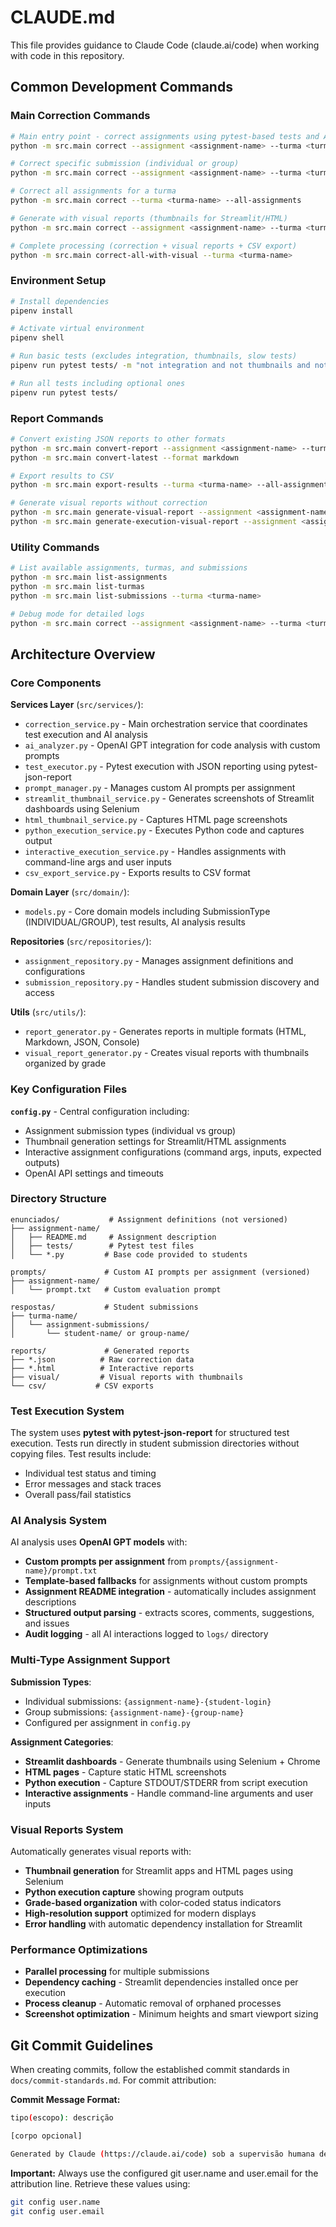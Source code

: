 # CLAUDE.md

This file provides guidance to Claude Code (claude.ai/code) when working with code in this repository.

## Common Development Commands

### Main Correction Commands
```bash
# Main entry point - correct assignments using pytest-based tests and AI analysis
python -m src.main correct --assignment <assignment-name> --turma <turma-name>

# Correct specific submission (individual or group)
python -m src.main correct --assignment <assignment-name> --turma <turma-name> --submissao <student-login-or-group-name>

# Correct all assignments for a turma
python -m src.main correct --turma <turma-name> --all-assignments

# Generate with visual reports (thumbnails for Streamlit/HTML)
python -m src.main correct --assignment <assignment-name> --turma <turma-name> --with-visual-reports

# Complete processing (correction + visual reports + CSV export)
python -m src.main correct-all-with-visual --turma <turma-name>
```

### Environment Setup
```bash
# Install dependencies
pipenv install

# Activate virtual environment
pipenv shell

# Run basic tests (excludes integration, thumbnails, slow tests)
pipenv run pytest tests/ -m "not integration and not thumbnails and not slow"

# Run all tests including optional ones
pipenv run pytest tests/
```

### Report Commands
```bash
# Convert existing JSON reports to other formats
python -m src.main convert-report --assignment <assignment-name> --turma <turma-name> --format html
python -m src.main convert-latest --format markdown

# Export results to CSV
python -m src.main export-results --turma <turma-name> --all-assignments

# Generate visual reports without correction
python -m src.main generate-visual-report --assignment <assignment-name> --turma <turma-name>
python -m src.main generate-execution-visual-report --assignment <assignment-name> --turma <turma-name>
```

### Utility Commands
```bash
# List available assignments, turmas, and submissions
python -m src.main list-assignments
python -m src.main list-turmas
python -m src.main list-submissions --turma <turma-name>

# Debug mode for detailed logs
python -m src.main correct --assignment <assignment-name> --turma <turma-name> --verbose
```

## Architecture Overview

### Core Components

**Services Layer** (`src/services/`):
- `correction_service.py` - Main orchestration service that coordinates test execution and AI analysis
- `ai_analyzer.py` - OpenAI GPT integration for code analysis with custom prompts
- `test_executor.py` - Pytest execution with JSON reporting using pytest-json-report
- `prompt_manager.py` - Manages custom AI prompts per assignment
- `streamlit_thumbnail_service.py` - Generates screenshots of Streamlit dashboards using Selenium
- `html_thumbnail_service.py` - Captures HTML page screenshots
- `python_execution_service.py` - Executes Python code and captures output
- `interactive_execution_service.py` - Handles assignments with command-line args and user inputs
- `csv_export_service.py` - Exports results to CSV format

**Domain Layer** (`src/domain/`):
- `models.py` - Core domain models including SubmissionType (INDIVIDUAL/GROUP), test results, AI analysis results

**Repositories** (`src/repositories/`):
- `assignment_repository.py` - Manages assignment definitions and configurations
- `submission_repository.py` - Handles student submission discovery and access

**Utils** (`src/utils/`):
- `report_generator.py` - Generates reports in multiple formats (HTML, Markdown, JSON, Console)
- `visual_report_generator.py` - Creates visual reports with thumbnails organized by grade

### Key Configuration Files

**`config.py`** - Central configuration including:
- Assignment submission types (individual vs group)
- Thumbnail generation settings for Streamlit/HTML assignments
- Interactive assignment configurations (command args, inputs, expected outputs)
- OpenAI API settings and timeouts

### Directory Structure

```
enunciados/           # Assignment definitions (not versioned)
├── assignment-name/
│   ├── README.md     # Assignment description
│   ├── tests/        # Pytest test files
│   └── *.py         # Base code provided to students

prompts/             # Custom AI prompts per assignment (versioned)
├── assignment-name/
│   └── prompt.txt   # Custom evaluation prompt

respostas/           # Student submissions
├── turma-name/
│   └── assignment-submissions/
│       └── student-name/ or group-name/

reports/             # Generated reports
├── *.json          # Raw correction data
├── *.html          # Interactive reports
├── visual/         # Visual reports with thumbnails
└── csv/           # CSV exports
```

### Test Execution System

The system uses **pytest with pytest-json-report** for structured test execution. Tests run directly in student submission directories without copying files. Test results include:
- Individual test status and timing
- Error messages and stack traces
- Overall pass/fail statistics

### AI Analysis System

AI analysis uses **OpenAI GPT models** with:
- **Custom prompts per assignment** from `prompts/{assignment-name}/prompt.txt`
- **Template-based fallbacks** for assignments without custom prompts
- **Assignment README integration** - automatically includes assignment descriptions
- **Structured output parsing** - extracts scores, comments, suggestions, and issues
- **Audit logging** - all AI interactions logged to `logs/` directory

### Multi-Type Assignment Support

**Submission Types**:
- Individual submissions: `{assignment-name}-{student-login}`
- Group submissions: `{assignment-name}-{group-name}`
- Configured per assignment in `config.py`

**Assignment Categories**:
- **Streamlit dashboards** - Generate thumbnails using Selenium + Chrome
- **HTML pages** - Capture static HTML screenshots
- **Python execution** - Capture STDOUT/STDERR from script execution
- **Interactive assignments** - Handle command-line arguments and user inputs

### Visual Reports System

Automatically generates visual reports with:
- **Thumbnail generation** for Streamlit apps and HTML pages using Selenium
- **Python execution capture** showing program outputs
- **Grade-based organization** with color-coded status indicators
- **High-resolution support** optimized for modern displays
- **Error handling** with automatic dependency installation for Streamlit

### Performance Optimizations

- **Parallel processing** for multiple submissions
- **Dependency caching** - Streamlit dependencies installed once per execution
- **Process cleanup** - Automatic removal of orphaned processes
- **Screenshot optimization** - Minimum heights and smart viewport sizing

## Git Commit Guidelines

When creating commits, follow the established commit standards in `docs/commit-standards.md`. For commit attribution:

**Commit Message Format:**
```bash
tipo(escopo): descrição

[corpo opcional]

Generated by Claude (https://claude.ai/code) sob a supervisão humana de <user.name> (<user.email>)
```

**Important:** Always use the configured git user.name and user.email for the attribution line. Retrieve these values using:
```bash
git config user.name
git config user.email
```